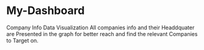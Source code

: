 # My-Dashboard
Company Info Data Visualization 
All companies info and their Headdquater are Presented in the graph for better reach and find the relevant Companies to Target on.
